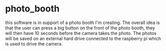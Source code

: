# photo_booth
this software is in support of a photo booth I'm creating. The overall idea is that the user can press a big button on the 
front of the photo booth, they will then have 10 seconds before the camera takes the photo. The photos will be saved on 
an external hard drive connected to the raspberry pi which is used to drive the camera.
